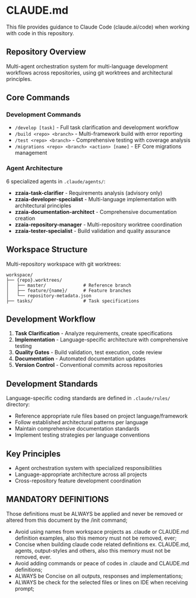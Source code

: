 # CLAUDE.md

This file provides guidance to Claude Code (claude.ai/code) when working with code in this repository.

## Repository Overview

Multi-agent orchestration system for multi-language development workflows across repositories, using git worktrees and architectural principles.

## Core Commands

### Development Commands

- `/develop [task]` - Full task clarification and development workflow
- `/build <repo> <branch>` - Multi-framework build with error reporting
- `/test <repo> <branch>` - Comprehensive testing with coverage analysis
- `/migrations <repo> <branch> <action> [name]` - EF Core migrations management

### Agent Architecture

6 specialized agents in `.claude/agents/`:

- **zzaia-task-clarifier** - Requirements analysis (advisory only)
- **zzaia-developer-specialist** - Multi-language implementation with architectural principles
- **zzaia-documentation-architect** - Comprehensive documentation creation
- **zzaia-repository-manager** - Multi-repository worktree coordination
- **zzaia-tester-specialist** - Build validation and quality assurance

## Workspace Structure

Multi-repository workspace with git worktrees:

```
workspace/
├── {repo}.worktrees/
│   ├── master/              # Reference branch
│   ├── feature/{name}/      # Feature branches
│   └── repository-metadata.json
├── tasks/                   # Task specifications
```

## Development Workflow

1. **Task Clarification** - Analyze requirements, create specifications
2. **Implementation** - Language-specific architecture with comprehensive testing
3. **Quality Gates** - Build validation, test execution, code review
4. **Documentation** - Automated documentation updates
5. **Version Control** - Conventional commits across repositories

## Development Standards

Language-specific coding standards are defined in `.claude/rules/` directory:

- Reference appropriate rule files based on project language/framework
- Follow established architectural patterns per language
- Maintain comprehensive documentation standards
- Implement testing strategies per language conventions

## Key Principles

- Agent orchestration system with specialized responsibilities
- Language-appropriate architecture across all projects
- Cross-repository feature development coordination

## MANDATORY DEFINITIONS

Those definitions must be ALWAYS be applied and never be removed or altered from this document by the /init command;

- Avoid using names from workspace projects as .claude or CLAUDE.md definition examples, also this memory must not be removed, ever;
- Concise when building claude code related definitions ex. CLAUDE.md, agents, output-styles and others, also this memory must not be removed, ever.
- Avoid adding commands or peace of codes in .claude and CLAUDE.md definitions;
- ALWAYS be Concise on all outputs, responses and implementations;
- ALWAYS be check for the selected files or lines on IDE when receiving prompt;
